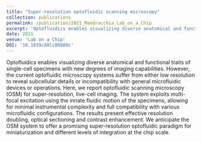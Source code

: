 ```yaml
---
title: "Super-resolution optofluidic scanning microscopy"
collection: publications
permalink: /publication/2021_Mandracchia_Lab_on_a_Chip
excerpt: 'Optofluidics enables visualizing diverse anatomical and functional traits of single-cell specimens with new degrees of imaging capabilities. However, the current optofluidic microscopy systems suffer from either low resolution to reveal subcellular details or incompatibility with general microfluidic devices or operations. Here, we report optofluidic scanning microscopy (OSM) for super-resolution, live-cell imaging. The system exploits multi-focal excitation using the innate fluidic motion of the specimens, allowing for minimal instrumental complexity and full compatibility with various microfluidic configurations. The results present effective resolution doubling, optical sectioning and contrast enhancement. We anticipate the OSM system to offer a promising super-resolution optofluidic paradigm for miniaturization and different levels of integration at the chip scale.'
date: 2021
venue: 'Lab on a Chip'
DOI: '10.1039/d0lc00889c'
---
```

Optofluidics enables visualizing diverse anatomical and functional traits of single-cell specimens with new degrees of imaging capabilities. However, the current optofluidic microscopy systems suffer from either low resolution to reveal subcellular details or incompatibility with general microfluidic devices or operations. Here, we report optofluidic scanning microscopy (OSM) for super-resolution, live-cell imaging. The system exploits multi-focal excitation using the innate fluidic motion of the specimens, allowing for minimal instrumental complexity and full compatibility with various microfluidic configurations. The results present effective resolution doubling, optical sectioning and contrast enhancement. We anticipate the OSM system to offer a promising super-resolution optofluidic paradigm for miniaturization and different levels of integration at the chip scale.
